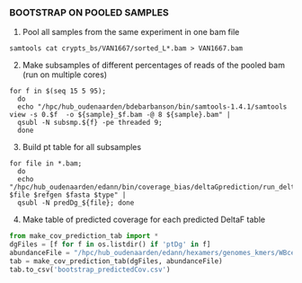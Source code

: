 ### BOOTSTRAP ON POOLED SAMPLES

1) Pool all samples from the same experiment in one bam file
```
samtools cat crypts_bs/VAN1667/sorted_L*.bam > VAN1667.bam
```
2) Make subsamples of different percentages of reads of the pooled bam (run on multiple cores)
```
for f in $(seq 15 5 95);
  do
  echo "/hpc/hub_oudenaarden/bdebarbanson/bin/samtools-1.4.1/samtools view -s 0.$f  -o ${sample}_$f.bam -@ 8 ${sample}.bam" |
  qsubl -N subsmp.${f} -pe threaded 9;
  done
```

3) Build pt table for all subsamples
```
for file in *.bam;
  do
  echo "/hpc/hub_oudenaarden/edann/bin/coverage_bias/deltaGprediction/run_deltaF_prediction.sh $file $refgen $fasta $type" |
  qsubl -N predDg_${file}; done
```

4) Make table of predicted coverage for each predicted DeltaF table
```python
from make_cov_prediction_tab import *
dgFiles = [f for f in os.listdir() if 'ptDg' in f]
abundanceFile = "/hpc/hub_oudenaarden/edann/hexamers/genomes_kmers/WBcel235.kmerAbundance.csv"
tab = make_cov_prediction_tab(dgFiles, abundanceFile)
tab.to_csv('bootstrap_predictedCov.csv')
```

